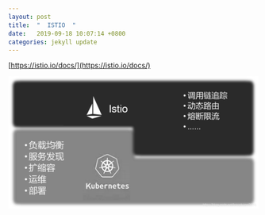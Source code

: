 ```yaml
---
layout: post
title:  "  ISTIO  "
date:   2019-09-18 10:07:14 +0800
categories: jekyll update
---
```


[https://istio.io/docs/](https://istio.io/docs/)


![k8s-istio](https://raw.githubusercontent.com/latermonk/latermonk.github.io/master/_posts/_images/k8s-istio.png)

